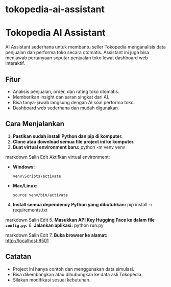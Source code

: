 # tokopedia-ai-assistant

# Tokopedia AI Assistant

AI Assistant sederhana untuk membantu seller Tokopedia menganalisis data penjualan dan performa toko secara otomatis. Assistant ini juga bisa menjawab pertanyaan seputar penjualan toko lewat dashboard web interaktif.

## Fitur

- Analisis penjualan, order, dan rating toko otomatis.
- Memberikan insight dan saran singkat dari AI.
- Bisa tanya-jawab langsung dengan AI soal performa toko.
- Dashboard web sederhana dan mudah digunakan.

## Cara Menjalankan

1. **Pastikan sudah install Python dan pip di komputer.**
2. **Clone atau download semua file project ini ke komputer.**
3. **Buat virtual environment baru:**
python -m venv venv

markdown
Salin
Edit
Aktifkan virtual environment:
- **Windows:**  
  ```
  venv\Scripts\activate
  ```
- **Mac/Linux:**  
  ```
  source venv/bin/activate
  ```
4. **Install semua dependency Python yang dibutuhkan:**
pip install -r requirements.txt

markdown
Salin
Edit
5. **Masukkan API Key Hugging Face ke dalam file `config.py`.**
6. **Jalankan aplikasi:**
python run.py

markdown
Salin
Edit
7. **Buka browser ke alamat:**  
[http://localhost:8501](http://localhost:8501)

## Catatan

- Project ini hanya contoh dan menggunakan data simulasi.
- Bisa dikembangkan atau dihubungkan ke data asli Tokopedia.
- Silakan modifikasi sesuai kebutuhan.
